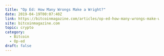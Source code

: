 ```yaml
---
title: "Op Ed: How Many Wrongs Make a Wright?"
date: 2019-04-19T00:07:40Z
link: https://bitcoinmagazine.com/articles/op-ed-how-many-wrongs-make-wright/?utm_medium=RSS&utm_source=hune
site: bitcoinmagazine.com
topic: crypto
category:
  - Bitcoin
  - Op-ed
draft: false
---
```

